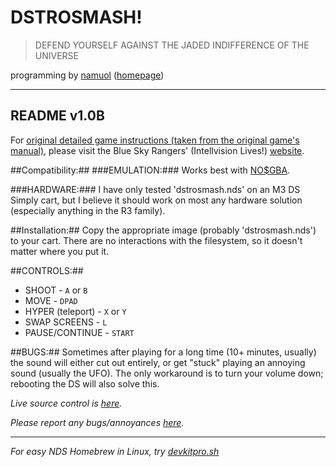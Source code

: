 DSTROSMASH! 
===========
> DEFEND YOURSELF AGAINST THE JADED INDIFFERENCE OF THE UNIVERSE

programming by [namuol](louis.acresti@gmail.com) ([homepage](http://lmn.us.to/))


------------

README v1.0B
------------

For [original detailed game instructions (taken from the original game's manual)](http://www.intellivisionlives.com/bluesky/games/instructions/space/astro.txt),
 please visit the Blue Sky Rangers' (Intellvision Lives!) [website](http://www.intellivisionlives.com/).

##Compatibility:##
###EMULATION:###
Works best with [NO$GBA](http://nocash.emubase.de/gba.htm).

###HARDWARE:###
I have only tested 'dstrosmash.nds' on an M3 DS Simply cart, but I believe it
should work on most any hardware solution (especially anything in the R3 family).

##Installation:##
Copy the appropriate image (probably 'dstrosmash.nds') to your cart. There are no 
interactions with the filesystem, so it doesn't matter where you put it.

##CONTROLS:##
- SHOOT            - `A` or `B`
- MOVE             - `DPAD`
- HYPER (teleport) - `X` or `Y`
- SWAP SCREENS     - `L`
- PAUSE/CONTINUE   - `START`

##BUGS:##
Sometimes after playing for a long time (10+ minutes, usually) the sound will either
cut out entirely, or get "stuck" playing an annoying sound (usually the UFO).
The only workaround is to turn your volume down; rebooting the DS will also solve this.

*Live source control is [here](http://github.com/namuol/dstrosmash).*

*Please report any bugs/annoyances [here](http://github.com/namuol/dstrosmash/issues).*

----------

*For easy NDS Homebrew in Linux, try [devkitpro.sh](http://github.com/namuol/devkitpro.sh)*